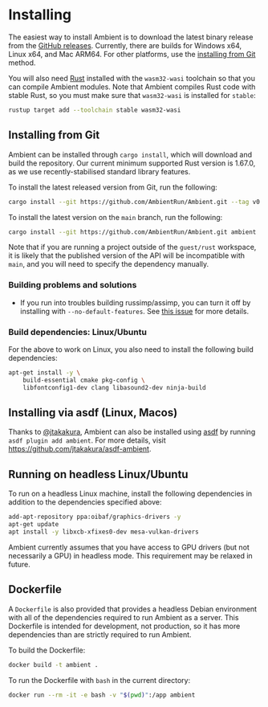 # Installing

The easiest way to install Ambient is to download the latest binary release from the [GitHub releases](https://github.com/AmbientRun/Ambient/releases).
Currently, there are builds for Windows x64, Linux x64, and Mac ARM64. For other platforms, use the [installing from Git](#installing-from-git) method.

You will also need [Rust](https://www.rust-lang.org/) installed with the `wasm32-wasi` toolchain so that you can compile Ambient modules.
Note that Ambient compiles Rust code with stable Rust, so you must make sure that `wasm32-wasi` is installed for `stable`:

```sh
rustup target add --toolchain stable wasm32-wasi
```

## Installing from Git

Ambient can be installed through `cargo install`, which will download and build the repository. Our current minimum supported Rust version is <!-- rust-version-begin !-->1.67.0<!-- rust-version-end !-->, as we use recently-stabilised standard library features.

To install the latest released version from Git, run the following:

```sh
cargo install --git https://github.com/AmbientRun/Ambient.git --tag v0.2.0-rc8 ambient
```

To install the latest version on the `main` branch, run the following:

```sh
cargo install --git https://github.com/AmbientRun/Ambient.git ambient
```

Note that if you are running a project outside of the `guest/rust` workspace, it is likely that the published version of the API will be incompatible with `main`, and you will need to specify the dependency manually.

### Building problems and solutions

- If you run into troubles building russimp/assimp, you can turn it off by installing with `--no-default-features`. See [this issue](https://github.com/AmbientRun/Ambient/issues/173) for more details.

### Build dependencies: Linux/Ubuntu

For the above to work on Linux, you also need to install the following build dependencies:

```sh
apt-get install -y \
    build-essential cmake pkg-config \
    libfontconfig1-dev clang libasound2-dev ninja-build
```

## Installing via asdf (Linux, Macos)

Thanks to [@jtakakura](https://github.com/jtakakura), Ambient can also be installed using [asdf](https://asdf-vm.com/) by running `asdf plugin add ambient`. For more details, visit <https://github.com/jtakakura/asdf-ambient>.

## Running on headless Linux/Ubuntu

To run on a headless Linux machine, install the following dependencies in addition to the dependencies specified above:

```sh
add-apt-repository ppa:oibaf/graphics-drivers -y
apt-get update
apt install -y libxcb-xfixes0-dev mesa-vulkan-drivers
```

Ambient currently assumes that you have access to GPU drivers (but not necessarily a GPU) in headless mode. This requirement may be relaxed in future.

## Dockerfile

A `Dockerfile` is also provided that provides a headless Debian environment with all of the dependencies required to run Ambient as a server. This Dockerfile is intended for development, not production, so it has more dependencies than are strictly required to run Ambient.

To build the Dockerfile:

```sh
docker build -t ambient .
```

To run the Dockerfile with `bash` in the current directory:

```sh
docker run --rm -it -e bash -v "$(pwd)":/app ambient
```
